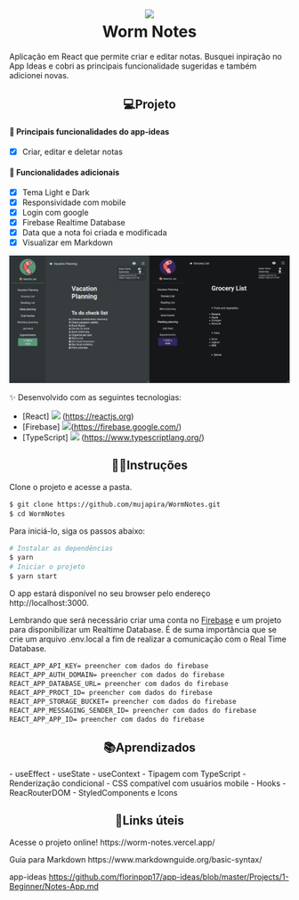 <h1 align="center">
<img src="https://user-images.githubusercontent.com/89225210/154762813-46150860-38a3-46f9-9f12-edf15ebafda5.png" width="70px"/>
<br>
 Worm Notes
</h1>
  
Aplicação em React que permite criar e editar notas. Busquei inpiração no App Ideas e cobri as principais funcionalidade sugeridas e também adicionei novas.

<h2 align="center">💻Projeto</h1>

<h4> 🔨 Principais funcionalidades do app-ideas </h4>

- [x] Criar, editar e deletar notas 

<h4> 🔨 Funcionalidades adicionais </h4>

- [x] Tema Light e Dark 
- [x] Responsividade com mobile 
- [x] Login com google 
- [x] Firebase Realtime Database
- [x] Data que a nota foi criada e modificada 
- [x] Visualizar em Markdown 

<a>
<img src="./src/assets/images/ReadmeWorm.jpg">
</a>

✨ Desenvolvido com as seguintes tecnologias:
- [React] <img src="https://user-images.githubusercontent.com/89225210/154761002-389268dc-1404-4e8e-96ed-6f83916ae9ef.png" height="15px"/>
 (https://reactjs.org)
- [Firebase] <img src="https://user-images.githubusercontent.com/89225210/154761829-2e2fb9ea-eaa6-447e-a8a6-674853d8de7c.png" height="15px"/>(https://firebase.google.com/)
- [TypeScript] <img src="https://user-images.githubusercontent.com/89225210/154760385-8c7a5ab6-c15e-4dee-b285-d0ca77952d29.png" height="15px"/> (https://www.typescriptlang.org/)

<h2 align="center">🏃‍♂️Instruções</h1>


Clone o projeto e acesse a pasta.

```bash
$ git clone https://github.com/mujapira/WormNotes.git
$ cd WormNotes
```

Para iniciá-lo, siga os passos abaixo:
```bash
# Instalar as dependências
$ yarn
# Iniciar o projeto
$ yarn start
```
O app estará disponível no seu browser pelo endereço http://localhost:3000.

Lembrando que será necessário criar uma conta no [Firebase](https://firebase.google.com/) e um projeto para disponibilizar um Realtime Database. É de suma importância que se crie um arquivo .env.local a fim de realizar a comunicação com o Real Time Database.
```
REACT_APP_API_KEY= preencher com dados do firebase
REACT_APP_AUTH_DOMAIN= preencher com dados do firebase
REACT_APP_DATABASE_URL= preencher com dados do firebase
REACT_APP_PROCT_ID= preencher com dados do firebase
REACT_APP_STORAGE_BUCKET= preencher com dados do firebase
REACT_APP_MESSAGING_SENDER_ID= preencher com dados do firebase
REACT_APP_APP_ID= preencher com dados do firebase
```

<h2 align="center">📚Aprendizados</h1>
- useEffect
- useState
- useContext
- Tipagem com TypeScript
- Renderização condicional
- CSS compatível com usuários mobile
- Hooks
- ReacRouterDOM
- StyledComponents e Icons
<h2 align="center">🔗Links úteis</h1>

<p>Acesse o projeto online! https://worm-notes.vercel.app/</p>

<p>Guia para Markdown https://www.markdownguide.org/basic-syntax/</p>

app-ideas https://github.com/florinpop17/app-ideas/blob/master/Projects/1-Beginner/Notes-App.md
